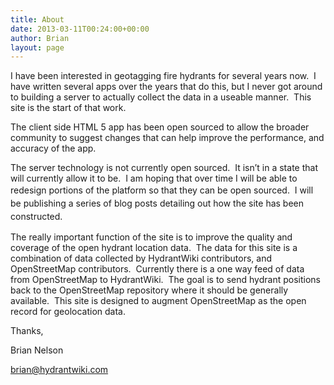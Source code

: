 ```yaml
---
title: About
date: 2013-03-11T00:24:00+00:00
author: Brian
layout: page
---
```

I have been interested in geotagging fire hydrants for several years now.  I have written several apps over the years that do this, but I never got around to building a server to actually collect the data in a useable manner.  This site is the start of that work.

The client side HTML 5 app has been open sourced to allow the broader community to suggest changes that can help improve the performance, and accuracy of the app.

The server technology is not currently open sourced.  It isn&#8217;t in a state that will currently allow it to be.  I am hoping that over time I will be able to redesign portions of the platform so that they can be open sourced.  <span style="font-size: 14px; line-height: 1.5;">I will be publishing a series of blog posts detailing out how the site has been constructed. </span>

The really important function of the site is to improve the quality and coverage of the open hydrant location data.  The data for this site is a combination of data collected by HydrantWiki contributors, and OpenStreetMap contributors.  Currently there is a one way feed of data from OpenStreetMap to HydrantWiki.  The goal is to send hydrant positions back to the OpenStreetMap repository where it should be generally available.  This site is designed to augment OpenStreetMap as the open record for geolocation data.

Thanks,
  
Brian Nelson
  
brian@hydrantwiki.com